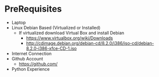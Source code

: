 PreRequisites
==

- Laptop
- Linux Debian Based (Virtualized or Installed)
  - If virtualized download Virtual Box and install Debian
    - https://www.virtualbox.org/wiki/Downloads
    - http://cdimage.debian.org/debian-cd/8.2.0/i386/iso-cd/debian-8.2.0-i386-xfce-CD-1.iso
- Internet Connection
- Github Account
  - https://github.com/
- Python Experience


